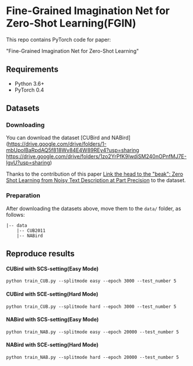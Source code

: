 # Fine-Grained Imagination Net for Zero-Shot Learning(FGIN)
This repo contains PyTorch code for paper:

"Fine-Grained Imagination Net for Zero-Shot Learning"

## Requirements
- Python 3.6+
- PyTorch 0.4

## Datasets
### Downloading
You can download the dataset [CUBird and NABird](https://drive.google.com/drive/folders/1-mbUpoIBaRpdAQ5f818Wv84E4W89REy4?usp=sharing
https://drive.google.com/drive/folders/1zo2YrPfK9IwdiSM240nOPnfMJ7E-lgvU?usp=sharing)

Thanks to the contribution of this paper [Link the head to the "beak": Zero Shot Learning from Noisy Text Description at Part Precision](https://arxiv.org/pdf/1709.01148.pdf) to the dataset.

### Preparation
After downloading the datasets above, move them to the `data/` folder, as follows:
```
|-- data
    |-- CUB2011
    |-- NABird
```

## Reproduce results 
#### CUBird with SCS-setting(Easy Mode)
```
python train_CUB.py --splitmode easy --epoch 3000 --test_number 5
```

#### CUBird with SCE-setting(Hard Mode)
```
python train_CUB.py --splitmode hard --epoch 3000 --test_number 5
```

#### NABird with SCS-setting(Easy Mode)
```
python train_NAB.py --splitmode easy --epoch 20000 --test_number 5
```

#### NABird with SCE-setting(Hard Mode)
```
python train_NAB.py --splitmode hard --epoch 20000 --test_number 5
```


 

